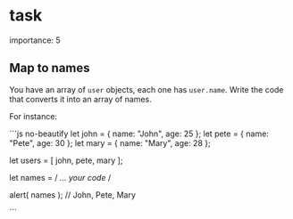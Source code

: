 # task

importance: 5

## Map to names

You have an array of `user` objects, each one has `user.name`. Write the code that converts it into an array of names.

For instance:

\`\`\`js no-beautify let john = { name: "John", age: 25 }; let pete = { name: "Pete", age: 30 }; let mary = { name: "Mary", age: 28 };

let users = \[ john, pete, mary \];

let names = / _... your code_ /

alert\( names \); // John, Pete, Mary

\`\`\`

